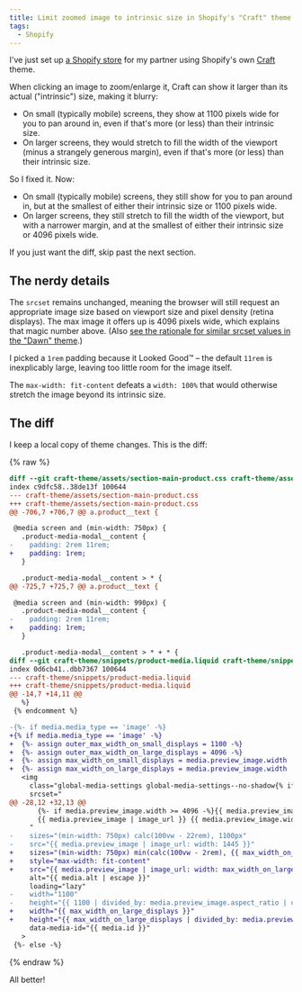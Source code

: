 ```yaml
---
title: Limit zoomed image to intrinsic size in Shopify's "Craft" theme
tags:
  - Shopify
---
```


I've just set up [a Shopify store](https://johannaost.com) for my partner using Shopify's own [Craft](https://themes.shopify.com/themes/craft) theme.

When clicking an image to zoom/enlarge it, Craft can show it larger than its actual ("intrinsic") size, making it blurry:
- On small (typically mobile) screens, they show at 1100 pixels wide for you to pan around in, even if that's more (or less) than their intrinsic size.
- On larger screens, they would stretch to fill the width of the viewport (minus a strangely generous margin), even if that's more (or less) than their intrinsic size.

So I fixed it. Now:

- On small (typically mobile) screens, they still show for you to pan around in, but at the smallest of either their intrinsic size or 1100 pixels wide.
- On larger screens, they still stretch to fill the width of the viewport, but with a narrower margin, and at the smallest of either their intrinsic size or 4096 pixels wide.

If you just want the diff, skip past the next section.

## The nerdy details

The `srcset` remains unchanged, meaning the browser will still request an appropriate image size based on viewport size and pixel density (retina displays). The max image it offers up is 4096 pixels wide, which explains that magic number above. (Also [see the rationale for similar srcset values in the "Dawn" theme](https://github.com/Shopify/dawn/pull/668#issuecomment-975832897).)

I picked a `1rem` padding because it Looked Good™ – the default `11rem` is inexplicably large, leaving too little room for the image itself.

The `max-width: fit-content` defeats a `width: 100%` that would otherwise stretch the image beyond its intrinsic size.

## The diff

I keep a local copy of theme changes. This is the diff:

{% raw %}
``` diff
diff --git craft-theme/assets/section-main-product.css craft-theme/assets/section-main-product.css
index c9dfc58..38de13f 100644
--- craft-theme/assets/section-main-product.css
+++ craft-theme/assets/section-main-product.css
@@ -706,7 +706,7 @@ a.product__text {

 @media screen and (min-width: 750px) {
   .product-media-modal__content {
-    padding: 2rem 11rem;
+    padding: 1rem;
   }

   .product-media-modal__content > * {
@@ -725,7 +725,7 @@ a.product__text {

 @media screen and (min-width: 990px) {
   .product-media-modal__content {
-    padding: 2rem 11rem;
+    padding: 1rem;
   }

   .product-media-modal__content > * + * {
diff --git craft-theme/snippets/product-media.liquid craft-theme/snippets/product-media.liquid
index 0d6cb41..dbb7367 100644
--- craft-theme/snippets/product-media.liquid
+++ craft-theme/snippets/product-media.liquid
@@ -14,7 +14,11 @@
   %}
 {% endcomment %}

-{%- if media.media_type == 'image' -%}
+{% if media.media_type == 'image' -%}
+  {%- assign outer_max_width_on_small_displays = 1100 -%}
+  {%- assign outer_max_width_on_large_displays = 4096 -%}
+  {%- assign max_width_on_small_displays = media.preview_image.width | at_most: outer_max_width_on_small_displays -%}
+  {%- assign max_width_on_large_displays = media.preview_image.width | at_most: outer_max_width_on_large_displays -%}
   <img
     class="global-media-settings global-media-settings--no-shadow{% if variant_image %} product__media-item--variant{% endif %}"
     srcset="
@@ -28,12 +32,13 @@
       {%- if media.preview_image.width >= 4096 -%}{{ media.preview_image | image_url: width: 4096 }} 4096w,{%- endif -%}
       {{ media.preview_image | image_url }} {{ media.preview_image.width }}w
     "
-    sizes="(min-width: 750px) calc(100vw - 22rem), 1100px"
-    src="{{ media.preview_image | image_url: width: 1445 }}"
+    sizes="(min-width: 750px) min(calc(100vw - 2rem), {{ max_width_on_large_displays }}px), {{ max_width_on_small_displays }}px"
+    style="max-width: fit-content"
+    src="{{ media.preview_image | image_url: width: max_width_on_large_displays }}"
     alt="{{ media.alt | escape }}"
     loading="lazy"
-    width="1100"
-    height="{{ 1100 | divided_by: media.preview_image.aspect_ratio | ceil }}"
+    width="{{ max_width_on_large_displays }}"
+    height="{{ max_width_on_large_displays | divided_by: media.preview_image.aspect_ratio | ceil }}"
     data-media-id="{{ media.id }}"
   >
 {%- else -%}
```
{% endraw %}

All better!
